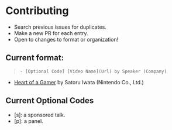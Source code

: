 # Contributing

- Search previous issues for duplicates.
- Make a new PR for each entry.
- Open to changes to format or organization!

## Current format:
> `- [Optional Code] [Video Name](Url) by Speaker (Company)`

- [Heart of a Gamer](http://gdcvault.com/play/1014847/)
by Satoru Iwata (Nintendo Co., Ltd.)

## Current Optional Codes
- [s]: a sponsored talk.
- [p]: a panel.
